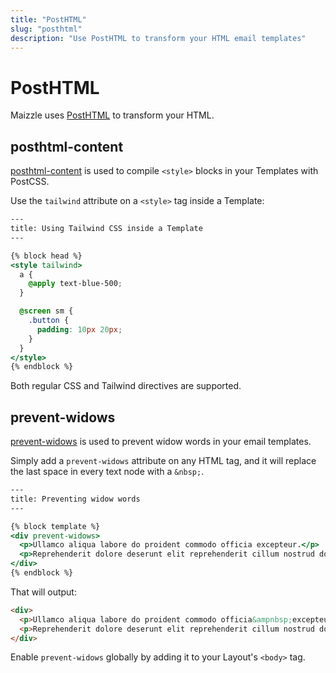 ```yaml
---
title: "PostHTML"
slug: "posthtml"
description: "Use PostHTML to transform your HTML email templates"
---
```


# PostHTML

Maizzle uses [PostHTML](https://github.com/posthtml/posthtml) to transform your HTML.

## posthtml-content

[posthtml-content](https://github.com/posthtml/posthtml-content) is used to compile `<style>` blocks in your Templates with PostCSS.

Use the `tailwind` attribute on a `<style>` tag inside a Template:

```handlebars
---
title: Using Tailwind CSS inside a Template
---

{% block head %}
<style tailwind>
  a {
    @apply text-blue-500;
  }

  @screen sm {
    .button {
      padding: 10px 20px;
    }
  }
</style>
{% endblock %}
```

Both regular CSS and Tailwind directives are supported.

## prevent-widows

[prevent-widows](https://github.com/bashaus/prevent-widows) is used to prevent widow words in your email templates. 

Simply add a `prevent-widows` attribute on any HTML tag, and it will replace the last space in every text node with a `&nbsp;`.

```handlebars
---
title: Preventing widow words
---

{% block template %}
<div prevent-widows>
  <p>Ullamco aliqua labore do proident commodo officia excepteur.</p>
  <p>Reprehenderit dolore deserunt elit reprehenderit cillum nostrud do laborum et.</p>
</div>
{% endblock %}
```

That will output:

```html
<div>
  <p>Ullamco aliqua labore do proident commodo officia&ampnbsp;excepteur.</p>
  <p>Reprehenderit dolore deserunt elit reprehenderit cillum nostrud do laborum&ampnbsp;et.</p>
</div>
```

<div class="bg-gray-100 border-l-4 border-gradient-b-ocean-light p-4 mb-4 text-md" role="alert">
  <div class="text-gray-600">Enable <code class="shiki-inline">prevent-widows</code> globally by adding it to your Layout's <code class="shiki-inline">&lt;body&gt;</code> tag.</div>
</div>
